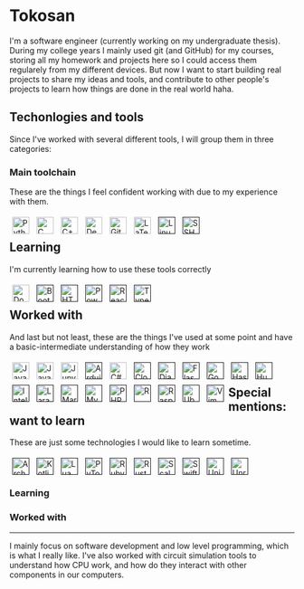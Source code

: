 # Tokosan

I'm a software engineer (currently working on my undergraduate thesis). During my college years I mainly used git (and GitHub) for my courses, storing all my homework and projects here so I could access them regularely from my different devices. But now I want to start building real projects to share my ideas and tools, and contribute to other people's projects to learn how things are done in the real world haha.

## Techonlogies and tools

Since I've worked with several different tools, I will group them in three categories:

### Main toolchain

These are the things I feel confident working with due to my experience with them.

[<img alt="Python" align="left"  height="30px" style="padding: 5px" src="https://cdn.jsdelivr.net/gh/devicons/devicon@latest/icons/python/python-original.svg" />](https://www.python.org/)
[<img alt="C" align="left"  height="30px" style="padding: 5px" src="https://cdn.jsdelivr.net/gh/devicons/devicon@latest/icons/c/c-original.svg" />](https://www.learn-c.org/)
[<img alt="C++" align="left"  height="30px" style="padding: 5px" src="https://cdn.jsdelivr.net/gh/devicons/devicon@latest/icons/cplusplus/cplusplus-original.svg" />](https://cplusplus.com/)
[<img alt="Debian" align="left"  height="30px" style="padding: 5px" src="https://cdn.jsdelivr.net/gh/devicons/devicon@latest/icons/debian/debian-original.svg" />](https://debian.org)
[<img alt="Git" align="left"  height="30px" style="padding: 5px" src="https://cdn.jsdelivr.net/gh/devicons/devicon@latest/icons/git/git-original.svg" />](https://git-scm.com/)
[<img alt="LaTeX" align="left"  height="30px" style="padding: 5px" src="https://cdn.jsdelivr.net/gh/devicons/devicon@latest/icons/latex/latex-original.svg" />](https://www.latex-project.org/)
[<img alt="Linux" align="left"  height="30px" style="padding: 5px" src="https://cdn.jsdelivr.net/gh/devicons/devicon@latest/icons/linux/linux-original.svg" />]()
[<img alt="SSH" align="left"  height="30px" style="padding: 5px" src="https://cdn.jsdelivr.net/gh/devicons/devicon@latest/icons/ssh/ssh-original-wordmark.svg" />]()
<br/>

## Learning

I'm currently learning how to use these tools correctly

[<img alt="Docker" align="left"  height="30px" style="padding: 5px" src="https://cdn.jsdelivr.net/gh/devicons/devicon@latest/icons/docker/docker-original.svg" />](https://www.docker.com/)
[<img alt="Bootstrap" align="left"  height="30px" style="padding: 5px" src="https://cdn.jsdelivr.net/gh/devicons/devicon@latest/icons/bootstrap/bootstrap-original.svg" />]()
[<img alt="HTML5" align="left"  height="30px" style="padding: 5px" src="https://cdn.jsdelivr.net/gh/devicons/devicon@latest/icons/html5/html5-original.svg" />]()
[<img alt="Powershell" align="left"  height="30px" style="padding: 5px" src="https://cdn.jsdelivr.net/gh/devicons/devicon@latest/icons/powershell/powershell-original.svg" />]()
[<img alt="React" align="left"  height="30px" style="padding: 5px" src="https://cdn.jsdelivr.net/gh/devicons/devicon@latest/icons/react/react-original.svg" />]()
[<img alt="Typescript" align="left"  height="30px" style="padding: 5px" src="https://cdn.jsdelivr.net/gh/devicons/devicon@latest/icons/typescript/typescript-original.svg" />]()
<br/>

## Worked with

And last but not least, these are the things I've used at some point and have a basic-intermediate understanding of how they work

[<img alt="JavaScript" align="left"  height="30px" style="padding: 5px" src="https://cdn.jsdelivr.net/gh/devicons/devicon@latest/icons/javascript/javascript-original.svg" />](https://developer.mozilla.org/en-US/docs/Web/JavaScript)
[<img alt="Java" align="left"  height="30px" style="padding: 5px" src="https://cdn.jsdelivr.net/gh/devicons/devicon@latest/icons/java/java-original.svg" />](https://www.java.com/)
[<img alt="Jupyter" align="left"  height="30px" style="padding: 5px" src="https://cdn.jsdelivr.net/gh/devicons/devicon@latest/icons/jupyter/jupyter-original.svg" />](https://jupyter.org/)
[<img alt="Arduino" align="left"  height="30px" style="padding: 5px" src="https://cdn.jsdelivr.net/gh/devicons/devicon@latest/icons/arduino/arduino-original.svg" />]()
[<img alt="C#" align="left"  height="30px" style="padding: 5px" src="https://cdn.jsdelivr.net/gh/devicons/devicon@latest/icons/csharp/csharp-original.svg" />](https://dotnet.microsoft.com/en-us/languages/csharp)
[<img alt="CloudFlare" align="left"  height="30px" style="padding: 5px" src="https://cdn.jsdelivr.net/gh/devicons/devicon@latest/icons/cloudflare/cloudflare-original.svg" />]()
[<img alt="Django" align="left"  height="30px" style="padding: 5px" src="https://cdn.jsdelivr.net/gh/devicons/devicon@latest/icons/django/django-plain.svg" />]()
[<img alt="Flask" align="left"  height="30px" style="padding: 5px" src="https://cdn.jsdelivr.net/gh/devicons/devicon@latest/icons/flask/flask-original.svg" />]()
[<img alt="Godot" align="left"  height="30px" style="padding: 5px" src="https://cdn.jsdelivr.net/gh/devicons/devicon@latest/icons/godot/godot-original.svg" />]()
[<img alt="Haskell" align="left"  height="30px" style="padding: 5px" src="https://cdn.jsdelivr.net/gh/devicons/devicon@latest/icons/haskell/haskell-original.svg" />]()
[<img alt="Hugo" align="left"  height="30px" style="padding: 5px" src="https://cdn.jsdelivr.net/gh/devicons/devicon@latest/icons/hugo/hugo-original.svg" />]()
[<img alt="IntelliJ" align="left"  height="30px" style="padding: 5px" src="https://cdn.jsdelivr.net/gh/devicons/devicon@latest/icons/intellij/intellij-original.svg" />]()
[<img alt="Laravel" align="left"  height="30px" style="padding: 5px" src="https://cdn.jsdelivr.net/gh/devicons/devicon@latest/icons/laravel/laravel-original.svg" />]()
[<img alt="MariaDB" align="left"  height="30px" style="padding: 5px" src="https://cdn.jsdelivr.net/gh/devicons/devicon@latest/icons/mariadb/mariadb-original.svg" />]()
[<img alt="MySQL" align="left"  height="30px" style="padding: 5px" src="https://cdn.jsdelivr.net/gh/devicons/devicon@latest/icons/mysql/mysql-original.svg" />]()
[<img alt="PHP" align="left"  height="30px" style="padding: 5px" src="https://cdn.jsdelivr.net/gh/devicons/devicon@latest/icons/php/php-original.svg" />]()
[<img alt="R" align="left"  height="30px" style="padding: 5px" src="https://cdn.jsdelivr.net/gh/devicons/devicon@latest/icons/r/r-original.svg" />]()
[<img alt="Raspberry Pi" align="left"  height="30px" style="padding: 5px" src="https://cdn.jsdelivr.net/gh/devicons/devicon@latest/icons/raspberrypi/raspberrypi-original.svg" />]()
[<img alt="Ubuntu" align="left"  height="30px" style="padding: 5px" src="https://cdn.jsdelivr.net/gh/devicons/devicon@latest/icons/ubuntu/ubuntu-original.svg" />]()
[<img alt="Vim" align="left"  height="30px" style="padding: 5px" src="https://cdn.jsdelivr.net/gh/devicons/devicon@latest/icons/vim/vim-original.svg" />]()
<br/>

## Special mentions: want to learn

These are just some technologies I would like to learn sometime.

[<img alt="ArchLinux" align="left"  height="30px" style="padding: 5px" src="https://cdn.jsdelivr.net/gh/devicons/devicon@latest/icons/archlinux/archlinux-original.svg" />]()
[<img alt="Kotlin" align="left"  height="30px" style="padding: 5px" src="https://cdn.jsdelivr.net/gh/devicons/devicon@latest/icons/kotlin/kotlin-original.svg" />]()
[<img alt="Lua" align="left"  height="30px" style="padding: 5px" src="https://cdn.jsdelivr.net/gh/devicons/devicon@latest/icons/lua/lua-original.svg" />]()
[<img alt="PyTorch" align="left"  height="30px" style="padding: 5px" src="https://cdn.jsdelivr.net/gh/devicons/devicon@latest/icons/pytorch/pytorch-original.svg" />]()
[<img alt="Ruby" align="left"  height="30px" style="padding: 5px" src="https://cdn.jsdelivr.net/gh/devicons/devicon@latest/icons/ruby/ruby-original.svg" />]()
[<img alt="Rust" align="left"  height="30px" style="padding: 5px" src="https://cdn.jsdelivr.net/gh/devicons/devicon@latest/icons/rust/rust-original.svg" />]()
[<img alt="Scala" align="left"  height="30px" style="padding: 5px" src="https://cdn.jsdelivr.net/gh/devicons/devicon@latest/icons/scala/scala-original.svg" />]()
[<img alt="Swift" align="left"  height="30px" style="padding: 5px" src="https://cdn.jsdelivr.net/gh/devicons/devicon@latest/icons/swift/swift-original.svg" />]()
[<img alt="Unity" align="left"  height="30px" style="padding: 5px" src="https://cdn.jsdelivr.net/gh/devicons/devicon@latest/icons/unity/unity-original.svg" />]()
[<img alt="Unreal" align="left"  height="30px" style="padding: 5px" src="https://cdn.jsdelivr.net/gh/devicons/devicon@latest/icons/unrealengine/unrealengine-original.svg" />]()

<br/>
<br/>

### Learning

### Worked with

---

I mainly focus on software development and low level programming, which is what I really like. I've also worked with circuit simulation tools to understand how CPU work, and how do they interact with other components in our computers.

<!--
**Tokosan/Tokosan** is a ✨ _special_ ✨ repository because its `README.md` (this file) appears on your GitHub profile.

Here are some ideas to get you started:

- 🔭 I’m currently working on ...
- 🌱 I’m currently learning ...
- 👯 I’m looking to collaborate on ...
- 🤔 I’m looking for help with ...
- 💬 Ask me about ...
- 📫 How to reach me: ...
- 😄 Pronouns: ...
- ⚡ Fun fact: ...
-->
